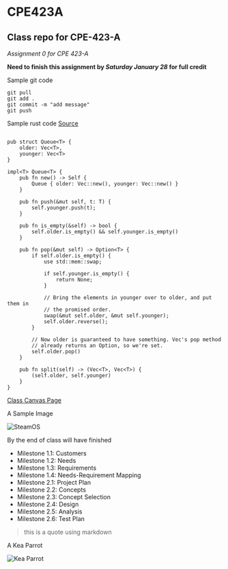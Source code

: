 # CPE423A
## Class repo for CPE-423-A


*Assignment 0 for CPE 423-A*


**Need to finish this assignment by _Saturday January 28_ for full credit**


Sample git code
```
git pull
git add .
git commit -m "add message"
git push
```
Sample rust code [Source](https://github.com/ProgrammingRust/examples/blob/master/generic-queue/src/lib.rs)
```

pub struct Queue<T> {
    older: Vec<T>,
    younger: Vec<T>
}

impl<T> Queue<T> {
    pub fn new() -> Self {
        Queue { older: Vec::new(), younger: Vec::new() }
    }

    pub fn push(&mut self, t: T) {
        self.younger.push(t);
    }

    pub fn is_empty(&self) -> bool {
        self.older.is_empty() && self.younger.is_empty()
    }

    pub fn pop(&mut self) -> Option<T> {
        if self.older.is_empty() {
            use std::mem::swap;

            if self.younger.is_empty() {
                return None;
            }

            // Bring the elements in younger over to older, and put them in
            // the promised order.
            swap(&mut self.older, &mut self.younger);
            self.older.reverse();
        }

        // Now older is guaranteed to have something. Vec's pop method
        // already returns an Option, so we're set.
        self.older.pop()
    }

    pub fn split(self) -> (Vec<T>, Vec<T>) {
        (self.older, self.younger)
    }
}

```
[Class Canvas Page](https://sit.instructure.com/courses/67795)

A Sample Image 

![SteamOS](https://github.com/mdigeron/CPE423A/assets/97755080/d6b9d6d2-f00b-4043-bd91-0eaddef70a79)

By the end of class will have finished
+ Milestone 1.1: Customers
+ Milestone 1.2: Needs
+ Milestone 1.3: Requirements
+ Milestone 1.4: Needs-Requirement Mapping
+ Milestone 2.1: Project Plan
+ Milestone 2.2: Concepts
+ Milestone 2.3: Concept Selection
+ Milestone 2.4: Design
+ Milestone 2.5: Analysis
+ Milestone 2.6: Test Plan


> this is a quote using markdown


A Kea Parrot



![Kea Parrot](http://i.imgur.com/CJjIDlJ.gif)
